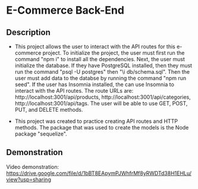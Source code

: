 # E-Commerce Back-End

## Description

- This project allows the user to interact with the API routes for this e-commerce project. To initialize the project, the user must first run the command "npm i" to install all the dependencies. Next, the user must initialize the database. If they have PostgreSQL installed, then they must run the command "psql -U postgres" then "\i db/schema.sql". Then the user must add data to the databse by running the command "npm run seed". If the user has Insomnia installed, the can use Insomnia to interact with the API routes. The route URLs are: http://localhost:3001/api/products, http://localhost:3001/api/categories, http://localhost:3001/api/tags. The user will be able to use GET, POST, PUT, and DELETE methods.

- This project was created to practice creating API routes and HTTP methods. The package that was used to create the models is the Node package "sequelize".

## Demonstration

Video demonstration: https://drive.google.com/file/d/1bBT8EApymPJWhfrMf8yRWDTd38H1EHLu/view?usp=sharing
